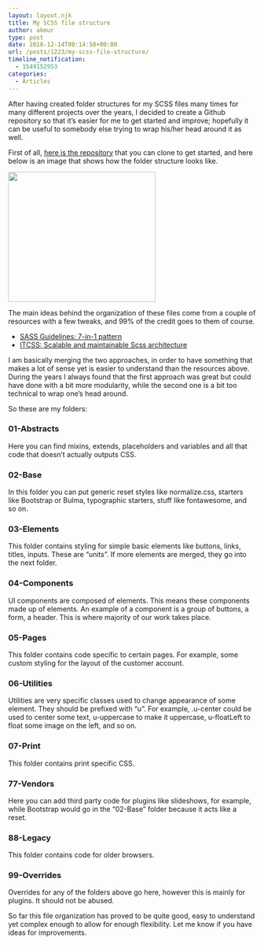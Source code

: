 ```yaml
---
layout: layout.njk
title: My SCSS file structure
author: akmur
type: post
date: 2018-12-14T00:14:58+00:00
url: /posts/1223/my-scss-file-structure/
timeline_notification:
  - 1549152953
categories:
  - Articles
---
```


After having created folder structures for my SCSS files many times for many different projects over the years, I decided to create a Github repository so that it&#8217;s easier for me to get started and improve; hopefully it can be useful to somebody else trying to wrap his/her head around it as well.

First of all, [here is the repository][1] that you can clone to get started, and here below is an image that shows how the folder structure looks like.

[<img class="alignnone size-medium wp-image-1224" src="https://muraro.xyz/wp/wp-content/uploads/2019/02/3pm3of9.png?w=300" alt="" width="300" height="264" srcset="https://vccw.test/wp-content/uploads/2019/02/3pm3of9.png 337w, https://vccw.test/wp-content/uploads/2019/02/3pm3of9-300x264.png 300w" sizes="(max-width: 300px) 100vw, 300px" />][2]

The main ideas behind the organization of these files come from a couple of resources with a few tweaks, and 99% of the credit goes to them of course.

- [SASS Guidelines: 7-in-1 pattern][3]
- [ITCSS: Scalable and maintainable Scss architecture][4]

I am basically merging the two approaches, in order to have something that makes a lot of sense yet is easier to understand than the resources above. During the years I always found that the first approach was great but could have done with a bit more modularity, while the second one is a bit too technical to wrap one&#8217;s head around.

So these are my folders:

### 01-Abstracts

Here you can find mixins, extends, placeholders and variables and all that code that doesn&#8217;t actually outputs CSS.

### 02-Base

In this folder you can put generic reset styles like normalize.css, starters like Bootstrap or Bulma, typographic starters, stuff like fontawesome, and so on.

### 03-Elements

This folder contains styling for simple basic elements like buttons, links, titles, inputs. These are &#8220;units&#8221;. If more elements are merged, they go into the next folder.

### 04-Components

UI components are composed of elements. This means these components made up of elements. An example of a component is a group of buttons, a form, a header. This is where majority of our work takes place.

### 05-Pages

This folder contains code specific to certain pages. For example, some custom styling for the layout of the customer account.

### 06-Utilities

Utilities are very specific classes used to change appearance of some element. They should be prefixed with &#8220;u&#8221;. For example, .u-center could be used to center some text, u-uppercase to make it uppercase, u-floatLeft to float some image on the left, and so on.

### 07-Print

This folder contains print specific CSS.

### 77-Vendors

Here you can add third party code for plugins like slideshows, for example, while Bootstrap would go in the &#8220;02-Base&#8221; folder because it acts like a reset.

### 88-Legacy

This folder contains code for older browsers.

### 99-Overrides

Overrides for any of the folders above go here, however this is mainly for plugins. It should not be abused.

So far this file organization has proved to be quite good, easy to understand yet complex enough to allow for enough flexibility. Let me know if you have ideas for improvements.

[1]: https://github.com/akmur/scss-structure "Scss Structure Github Repo"
[2]: https://muraro.xyz/wp/wp-content/uploads/2019/02/3pm3of9.png
[3]: https://sass-guidelin.es/#the-7-1-pattern
[4]: https://www.xfive.co/blog/itcss-scalable-maintainable-css-architecture/
